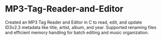 # MP3-Tag-Reader-and-Editor
 Created an MP3 Tag Reader and Editor in C to read, edit, and update ID3v2.3 metadata  like title, artist, album, and year. Supported renaming files and efficient memory handling for batch editing and music  organization.
